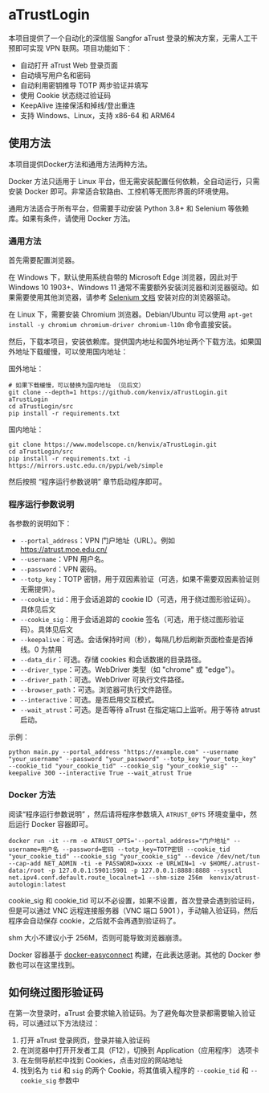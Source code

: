 # aTrustLogin

本项目提供了一个自动化的深信服 Sangfor aTrust 登录的解决方案，无需人工干预即可实现 VPN 联网。项目功能如下：

- 自动打开 aTrust Web 登录页面
- 自动填写用户名和密码
- 自动利用密钥推导 TOTP 两步验证并填写
- 使用 Cookie 状态绕过验证码
- KeepAlive 连接保活和掉线/登出重连
- 支持 Windows、Linux，支持 x86-64 和 ARM64

## 使用方法
本项目提供Docker方法和通用方法两种方法。

Docker 方法只适用于 Linux 平台，但无需安装配置任何依赖，全自动运行，只需安装 Docker 即可。非常适合软路由、工控机等无图形界面的环境使用。

通用方法适合于所有平台，但需要手动安装 Python 3.8+ 和 Selenium 等依赖库。如果有条件，请使用 Docker 方法。

### 通用方法

首先需要配置浏览器。

在 Windows 下，默认使用系统自带的 Microsoft Edge 浏览器，因此对于 Windows 10 1903+、Windows 11 通常不需要额外安装浏览器和浏览器驱动。如果需要使用其他浏览器，请参考 [Selenium 文档](https://www.selenium.dev/documentation/en/webdriver/driver_requirements/) 安装对应的浏览器驱动。

在 Linux 下，需要安装 Chromium 浏览器。Debian/Ubuntu 可以使用 `apt-get install -y chromium chromium-driver chromium-l10n` 命令直接安装。

然后，下载本项目，安装依赖库。提供国内地址和国外地址两个下载方法。如果国外地址下载缓慢，可以使用国内地址：

国外地址：

```shell
# 如果下载缓慢，可以替换为国内地址 （见后文）
git clone --depth=1 https://github.com/kenvix/aTrustLogin.git aTrustLogin
cd aTrustLogin/src
pip install -r requirements.txt
```

国内地址：

```shell
git clone https://www.modelscope.cn/kenvix/aTrustLogin.git
cd aTrustLogin/src
pip install -r requirements.txt -i https://mirrors.ustc.edu.cn/pypi/web/simple
```

然后按照 “程序运行参数说明” 章节启动程序即可。

### 程序运行参数说明

各参数的说明如下：

- `--portal_address`：VPN 门户地址（URL）。例如 https://atrust.moe.edu.cn/
- `--username`：VPN 用户名。
- `--password`：VPN 密码。
- `--totp_key`：TOTP 密钥，用于双因素验证（可选，如果不需要双因素验证则无需提供）。
- `--cookie_tid`：用于会话追踪的 cookie ID（可选，用于绕过图形验证码）。具体见后文
- `--cookie_sig`：用于会话追踪的 cookie 签名（可选，用于绕过图形验证码）。具体见后文
- `--keepalive`：可选。会话保持时间（秒），每隔几秒后刷新页面检查是否掉线。0 为禁用
- `--data_dir`：可选。存储 cookies 和会话数据的目录路径。
- `--driver_type`：可选。WebDriver 类型（如 "chrome" 或 "edge"）。
- `--driver_path`：可选。WebDriver 可执行文件路径。
- `--browser_path`：可选。浏览器可执行文件路径。
- `--interactive`：可选。是否启用交互模式。
- `--wait_atrust`：可选。是否等待 aTrust 在指定端口上监听。用于等待 atrust 启动。

示例：

```shell
python main.py --portal_address "https://example.com" --username "your_username" --password "your_password" --totp_key "your_totp_key" --cookie_tid "your_cookie_tid" --cookie_sig "your_cookie_sig" --keepalive 300 --interactive True --wait_atrust True
```

### Docker 方法

阅读“程序运行参数说明” ，然后请将程序参数填入 `ATRUST_OPTS` 环境变量中，然后运行 Docker 容器即可。

```shell
docker run -it --rm -e ATRUST_OPTS='--portal_address="门户地址" --username=用户名 --password=密码 --totp_key=TOTP密钥 --cookie_tid "your_cookie_tid" --cookie_sig "your_cookie_sig" --device /dev/net/tun --cap-add NET_ADMIN -ti -e PASSWORD=xxxx -e URLWIN=1 -v $HOME/.atrust-data:/root -p 127.0.0.1:5901:5901 -p 127.0.0.1:8888:8888 --sysctl net.ipv4.conf.default.route_localnet=1 --shm-size 256m  kenvix/atrust-autologin:latest
```

cookie_sig 和 cookie_tid 可以不必设置，如果不设置，首次登录会遇到验证码，但是可以通过 VNC 远程连接服务器（VNC 端口 5901 ），手动输入验证码，然后程序会自动保存 cookie，之后就不会再遇到验证码了。

shm 大小不建议小于 256M，否则可能导致浏览器崩溃。

Docker 容器基于 [docker-easyconnect](https://github.com/docker-easyconnect/docker-easyconnect) 构建，在此表达感谢。其他的 Docker 参数也可以在这里找到。

## 如何绕过图形验证码

在第一次登录时，aTrust 会要求输入验证码。为了避免每次登录都需要输入验证码，可以通过以下方法绕过：

1. 打开 aTrust 登录网页，登录并输入验证码
2. 在浏览器中打开开发者工具（F12），切换到 Application（应用程序） 选项卡
3. 在左侧导航栏中找到 Cookies，点击对应的网站地址
4. 找到名为 `tid` 和 `sig` 的两个 Cookie，将其值填入程序的 `--cookie_tid` 和 `--cookie_sig` 参数中

